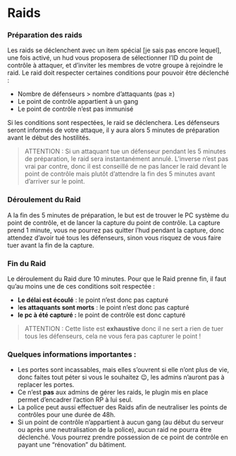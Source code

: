 # Raids

### Préparation des raids

Les raids se déclenchent avec un item spécial [je sais pas encore lequel], une fois activé, un hud vous proposera de sélectionner l’ID du point de contrôle à attaquer, et d’inviter les membres de votre groupe à rejoindre le raid. Le raid doit respecter certaines conditions pour pouvoir être déclenché :

- Nombre de défenseurs > nombre d’attaquants (pas ≥)
- Le point de contrôle appartient à un gang
- Le point de contrôle n’est pas immunisé

Si les conditions sont respectées, le raid se déclenchera. Les défenseurs seront informés de votre attaque, il y aura alors 5 minutes de préparation avant le début des hostilités. 

> ATTENTION : Si un attaquant tue un défenseur pendant les 5 minutes de préparation, le raid sera instantanément annulé. L’inverse n’est pas vrai par contre, donc il est conseillé de ne pas lancer le raid devant le point de contrôle mais plutôt d’attendre la fin des 5 minutes avant d’arriver sur le point.
> 

### Déroulement du Raid

A la fin des 5 minutes de préparation, le but est de trouver le PC système du point de contrôle, et de lancer la capture du point de contrôle. La capture prend 1 minute, vous ne pourrez pas quitter l’hud pendant la capture, donc attendez d’avoir tué tous les défenseurs, sinon vous risquez de vous faire tuer avant la fin de la capture. 

### Fin du Raid

Le déroulement du Raid dure 10 minutes. Pour que le Raid prenne fin, il faut qu’au moins une de ces conditions soit respectée :

- **Le délai est écoulé** : le point n’est donc pas capturé
- l**es attaquants sont morts** :  le point n’est donc pas capturé
- **le pc à été capturé :** le point de contrôle est donc capturé

> ATTENTION : Cette liste est **exhaustive** donc il ne sert a rien de tuer tous les défenseurs, cela ne vous fera pas capturer le point !
> 

### Quelques informations importantes :

- Les portes sont incassables, mais elles s’ouvrent si elle n’ont plus de vie, donc faites tout péter si vous le souhaitez 😉, les admins n’auront pas à replacer les portes.
- Ce n’est **pas** aux admins de gérer les raids, le plugin mis en place permet d’encadrer l’action RP à lui seul.
- La police peut aussi effectuer des Raids afin de neutraliser les points de contrôles pour une durée de 48h.
- Si un point de contrôle n’appartient à aucun gang (au début du serveur ou après une neutralisation de la police), aucun raid ne pourra être déclenché. Vous pourrez prendre possession de ce point de contrôle en payant une “rénovation” du bâtiment.